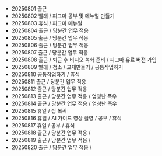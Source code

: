 - 20250801 출근
- 20250802 빨래 / 피그마 공부 및 메뉴얼 만들기
- 20250803 휴식 / 피그마 매뉴얼
- 20250804 출근 / 당분간 업무 적응
- 20250805 출근 / 당분간 업무 적응
- 20250806 출근 / 당분간 업무 적응
- 20250807 출근 / 당분간 업무 적응
- 20250808 출근 / 퇴근 후 비디오 녹화 준비 / 피그마 유료 버전 가입
- 20250809 빨래 / 청소 / 교재만들기 / 공통작업하기
- 20250810 공통작업하기 / 휴식
- 20250811 출근 / 당분간 업무 적응
- 20250812 출근 / 당분간 업무 적응
- 20250813 출근 / 당분간 업무 적응 / 엄청난 폭우
- 20250814 출근 / 당분간 업무 적응 / 엄청난 폭우
- 20250815 휴일 / 집 복귀
- 20250816 휴일 / AI 가이드 영상 촬영 / 공부 / 휴식
- 20250817 휴일 / 공부 / 휴식
- 20250818 출근 / 당분간 업무 적응 /
- 20250819 출근 / 당분간 업무 적응 /
- 20250820 출근 / 당분간 업무 적응 /